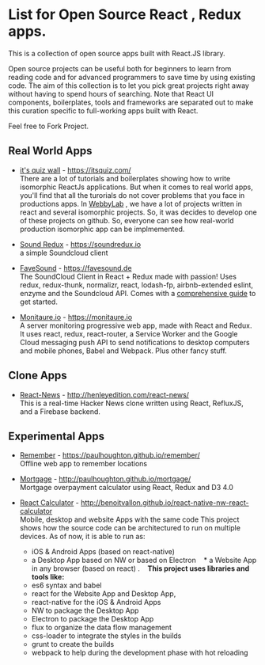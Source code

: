 # List for Open Source React , Redux apps.
This is a collection of open source apps built with React.JS library.

Open source projects can be useful both for beginners to learn from reading code and for advanced programmers to save time by using existing code. 
The aim of this collection is to let you pick great projects right away without having to spend hours of searching.
Note that React UI components, boilerplates, tools and frameworks are separated out to make this curation specific to full-working apps built with React.

Feel  free to Fork Project. 

## Real World Apps  

- [it's quiz wall](https://github.com/WebbyLab/itsquiz-wall)  -   https://itsquiz.com/  
There are a lot of tutorials and boilerplates showing how to write isomorphic ReactJs applications. But when it comes to real world apps, you'll find that all the turorials do not cover problems that you face in productions apps.
In [WebbyLab](https://webbylab.com) , we have a lot of projects written in react and several isomorphic projects. So, it was decides to develop one of these projects on github. So, everyone can see how real-world production isomorphic app can be implmemented.

- [Sound Redux](https://github.com/andrewngu/sound-redux)  -   https://soundredux.io  
a simple Soundcloud client

- [FaveSound](https://github.com/rwieruch/favesound-redux)  -  https://favesound.de  
The SoundCloud Client in React + Redux made with passion!
Uses redux, redux-thunk, normalizr, react, lodash-fp, airbnb-extended eslint, enzyme and the Soundcloud API.
Comes with a [comprehensive guide](http://www.robinwieruch.de/the-soundcloud-client-in-react-redux/) to get started.

- [Monitaure.io](https://github.com/Bertrand31/Monitaure)  -  https://monitaure.io  
A server monitoring progressive web app, made with React and Redux.
It uses react, redux, react-router, a Service Worker and the Google Cloud messaging push API to send notifications to desktop computers and mobile phones, Babel and Webpack. Plus other fancy stuff.


## Clone Apps

- [React-News](https://github.com/echenley/react-news)  -   http://henleyedition.com/react-news/  
This is a real-time Hacker News clone written using React, RefluxJS, and a Firebase backend.


## Experimental Apps

- [Remember](https://github.com/paulhoughton/remember/)  -  https://paulhoughton.github.io/remember/  
Offline web app to remember locations

- [Mortgage](https://github.com/paulhoughton/mortgage/) -  http://paulhoughton.github.io/mortgage/  
Mortgage overpayment calculator using React, Redux and D3 4.0

- [React Calculator](https://github.com/benoitvallon/react-native-nw-react-calculator)  -  http://benoitvallon.github.io/react-native-nw-react-calculator  
Mobile, desktop and website Apps with the same code
This project shows how the source code can be architectured to run on multiple devices. As of now, it is able to run as:
    * iOS & Android Apps (based on react-native)
    * a Desktop App based on NW or based on Electron
    * a Website App in any browser (based on react) . 
    **This project uses libraries and tools like:**  
    * es6 syntax and babel
    * react for the Website App and Desktop App,
    * react-native for the iOS & Android Apps
    * NW to package the Desktop App
    * Electron to package the Desktop App
    * flux to organize the data flow management
    * css-loader to integrate the styles in the builds
    * grunt to create the builds
    * webpack to help during the development phase with hot reloading
